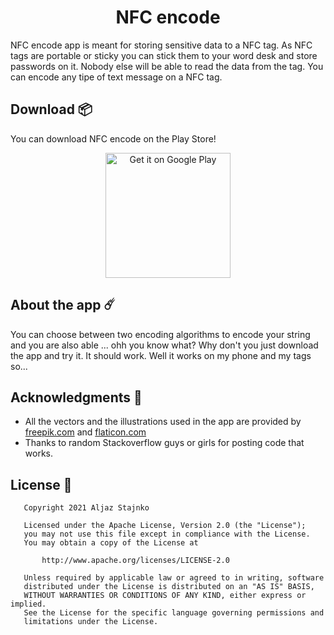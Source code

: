 <div align="center">
  <h1>NFC encode</h1>
</div>

NFC encode app is meant for storing sensitive data to a NFC tag. As NFC tags are portable or sticky you can stick them to your word desk and store passwords on it. Nobody else will be able to read the data from the tag. You can encode any tipe of text message on a NFC tag.

## Download 📦

You can download NFC encode on the Play Store!

<div align="center"><a href="https://play.google.com/store/apps/details?id=com.prof18.secureqrreader"><img alt="Get it on Google Play" src="https://play.google.com/intl/en_us/badges/images/generic/en_badge_web_generic.png" width="200px"/></a></div>

## About the app ☄️

You can choose between two encoding algorithms to encode your string and you are also able ... ohh you know what? Why don't you just download the app and try it. It should work. Well it works on my phone and my tags so...

## Acknowledgments 🍺

- All the vectors and the illustrations used in the app are provided by [freepik.com](https://it.freepik.com/foto-vettori-gratuito/design) and  [flaticon.com](https://www.flaticon.com/) 
- Thanks to random Stackoverflow guys or girls for posting code that works.

## License 📄

```
   Copyright 2021 Aljaz Stajnko

   Licensed under the Apache License, Version 2.0 (the "License");
   you may not use this file except in compliance with the License.
   You may obtain a copy of the License at

       http://www.apache.org/licenses/LICENSE-2.0

   Unless required by applicable law or agreed to in writing, software
   distributed under the License is distributed on an "AS IS" BASIS,
   WITHOUT WARRANTIES OR CONDITIONS OF ANY KIND, either express or implied.
   See the License for the specific language governing permissions and
   limitations under the License.
